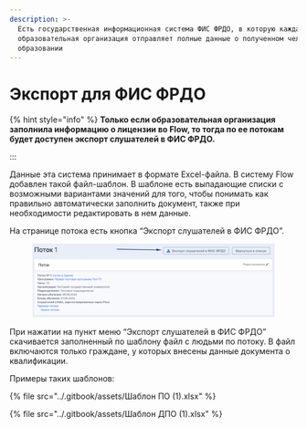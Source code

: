 ```yaml
---
description: >-
  Есть государственная информационная система ФИС ФРДО, в которую каждая
  образовательная организация отправляет полные данные о полученном человеком
  образовании
---
```


# Экспорт для ФИС ФРДО

{% hint style="info" %}
**Только если образовательная организация заполнила информацию о лицензии во Flow, то тогда по ее потокам будет доступен экспорт слушателей в ФИС ФРДО.**

:::

Данные эта система принимает в формате Excel-файла. В систему Flow добавлен такой файл-шаблон. В шаблоне есть выпадающие списки с возможными вариантами значений для того, чтобы понимать как правильно автоматически заполнить документ, также при необходимости редактировать в нем данные.&#x20;

На странице потока  есть кнопка “Экспорт слушателей в ФИС ФРДО”. &#x20;

<figure><img src="../.gitbook/assets/image (184).png" alt=""><figcaption></figcaption></figure>

При нажатии на пункт меню “Экспорт слушателей в ФИС ФРДО” скачивается заполненный по шаблону файл с людьми по потоку. В файл включаются только граждане, у которых внесены данные документа о квалификации.

Примеры таких шаблонов:

{% file src="../.gitbook/assets/Шаблон ПО (1).xlsx" %}

{% file src="../.gitbook/assets/Шаблон ДПО (1).xlsx" %}
